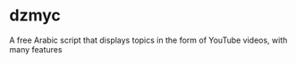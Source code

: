 # dzmyc
A free Arabic script that displays topics in the form of YouTube videos, with many features
